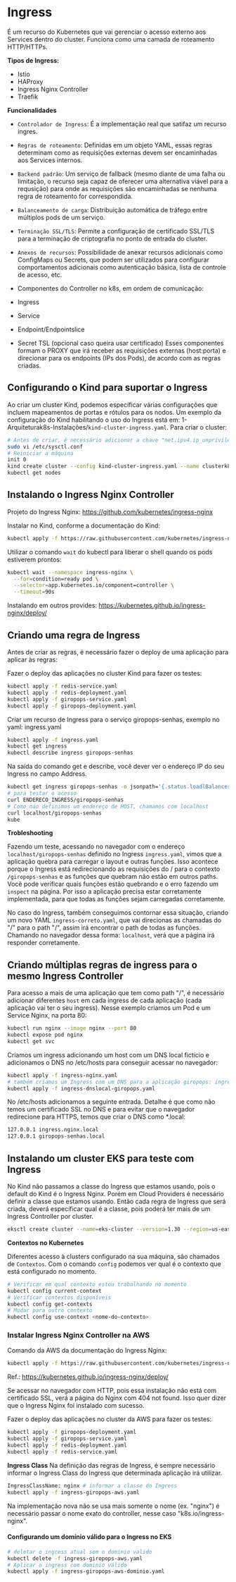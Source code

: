 # Ingress

É um recurso do Kubernetes que vai gerenciar o acesso externo aos Services dentro do cluster.
Funciona como uma camada de roteamento HTTP/HTTPs.

**Tipos de Ingress:**
- Istio
- HAProxy
- Ingress Nginx Controller
- Traefik

**Funcionalidades**
- `Controlador de Ingress`: É a implementação real que satifaz um recurso ingres.
- `Regras de roteamento`: Definidas em um objeto YAML, essas regras determinam como as requisições externas devem ser encaminhadas aos Services internos. 
- `Backend padrão`: Um serviço de fallback (mesmo diante de uma falha ou limitação, o recurso seja capaz de oferecer uma alternativa viável para a requsição) para onde as requisições são encaminhadas se nenhuma regra de roteamento for correspondida.
- `Balanceamento de carga`: Distribuição automática de tráfego entre múltiplos pods de um serviço.
- `Terminação SSL/TLS`: Permite a configuração de certificado SSL/TLS para a terminação de criptografia no ponto de entrada do cluster.
- `Anexos de recursos`: Possibilidade de anexar recursos adicionais como ConfigMaps ou Secrets, que podem ser utilizados para configurar comportamentos adicionais como autenticação básica, lista de controle de acesso, etc.
 
- Componentes do Controller no k8s, em ordem de comunicação:
 - Ingress
 - Service
 - Endpoint/Endpointslice
 - Secret TSL (opcional caso queira usar certificado)
Esses componentes formam o PROXY que irá receber as requisições externas (host:porta) e direcionar para os endpoints (IPs dos Pods), de acordo com as regras criadas. 

## Configurando o Kind para suportar o Ingress

Ao criar um cluster Kind, podemos especificar várias configurações que incluem mapeamentos de portas e rótulos para os nodos.
Um exemplo da configuração do Kind habilitando o uso do Ingress está em: 1-Arquiteturak8s-Instalações/`kind-cluster-ingress.yaml`.
Para criar o cluster: 
```bash
# Antes de criar, é necessário adicionar a chave "net.ipv4.ip_unprivileged_port_start=80" no arquivo /etc/sysctl.conf
sudo vi /etc/sysctl.conf
# Reiniciar a máquina
init 0
kind create cluster --config kind-cluster-ingress.yaml --name clusterk8s
kubectl get nodes
```

## Instalando o Ingress Nginx Controller

Projeto do Ingress Nginx:
https://github.com/kubernetes/ingress-nginx


Instalar no Kind, conforme a documentação do Kind:
```bash
kubectl apply -f https://raw.githubusercontent.com/kubernetes/ingress-nginx/master/deploy/static/provider/kind/deploy.yaml
```

Utilizar o comando `wait` do kubectl para liberar o shell quando os pods estiverem prontos:
```bash
kubectl wait --namespace ingress-nginx \
  --for=condition=ready pod \
  --selector=app.kubernetes.io/component=controller \
  --timeout=90s
```

Instalando em outros provides:
https://kubernetes.github.io/ingress-nginx/deploy/

## Criando uma regra de Ingress

Antes de criar as regras, é necessário fazer o deploy de uma aplicação para aplicar às regras:

Fazer o deploy das aplicações no cluster Kind para fazer os testes:

```bash
kubectl apply -f redis-service.yaml
kubectl apply -f redis-deployment.yaml
kubectl apply -f giropops-service.yaml
kubectl apply -f giropops-deployment.yaml
```

Criar um recurso de Ingress para o serviço giropops-senhas, exemplo no yaml: ingress.yaml

```bash
kubectl apply -f ingress.yaml
kubectl get ingress
kubectl describe ingress giropops-senhas
```
Na saída do comando get e describe, você dever ver o endereço IP do seu Ingress no campo Address.

```bash
kubectl get ingress giropops-senhas -o jsonpath='{.status.loadlBalancer.ingress[0].hostname}'
# para testar o acesso
curl ENDERECO_INGRESS/giropops-senhas
# Como nao definimos um endereço de HOST, chamamos com localhost
curl localhost/giropops-senhas
kube
```
**Trobleshooting**

Fazendo um teste, acessando no navegador com o endereço `localhost/giropops-senhas` definido no Ingress `ingress.yaml`, vimos que a aplicação quebra para carregar o layout e outras funções. Isso acontece porque o Ingress está redirecionando as requisições do / para o contexto `/giropops-senhas` e as funções que quebram não estão em outros paths. Você pode verificar quais funções estão quebrando e o erro fazendo um `inspect` na página.
Por isso a aplicação precisa estar corretamente implementada, para que todas as funções sejam carregadas corretamente.

No caso do Ingress, também conseguimos contornar essa situação, criando um novo YAML `ingress-correto.yaml`, que vai direcionas as chamadas do "/" para o path "/", assim irá encontrar o path de todas as funções. Chamando no navegador dessa forma: `localhost`, verá que a página irá responder corretamente.

## Criando múltiplas regras de ingress para o mesmo Ingress Controller

Para acesso a mais de uma aplicação que tem como path "/", é necessário adicionar diferentes `host` em cada ingress de cada aplicação (cada aplicação vai ter o seu ingress).
Nesse exemplo criamos um Pod e um Service Nginx, na porta 80:

```bash
kubectl run nginx --image nginx --port 80
kubectl expose pod nginx
kubectl get svc
```

Criamos um ingress adicionando um host com um DNS local fictício e adicionamos o DNS no /etc/hosts para conseguir acessar no navegador:

```bash
kubectl apply -f ingress-nginx.yaml
# também criamos um Ingress com um DNS para a aplicação giropops: ingress-dnslocal-giropops.yaml
kubectl apply -f ingress-dnslocal-giropops.yaml
```
No /etc/hosts adicionamos a seguinte entrada. Detalhe é que como não temos um certificado SSL no DNS e para evitar que o navegador redirecione para HTTPS, temos que criar o DNS como *.local:

```bash
127.0.0.1 ingress.nginx.local
127.0.0.1 giropops-senhas.local
```
## Instalando um cluster EKS para teste com Ingress

No Kind não passamos a classe do Ingress que estamos usando, pois o default do Kind é o Ingress Nginx.
Porém em Cloud Providers é necessário definir a classe que estamos usando. Então cada regra de Ingress que será criada, deverá especificar qual é a classe, pois poderá ter mais de um Ingress Controller por cluster.

```bash
eksctl create cluster --name=eks-cluster --version=1.30 --region=us-east-1 --nodegroup-name=eks-cluster-nodegroup --node-type=t2.medium --nodes=2 --nodes-min=1 --nodes-max=3 --managed
```

**Contextos no Kubernetes**

Diferentes acesso à clusters configurado na sua máquina, são chamados de `Contextos`. Com o comando `config` podemos ver qual é o contexto que está configurado no momento.

```bash
# Verificar em qual contexto estou trabalhando no momento
kubectl config current-context
# Verificar contextos disponíveis
kubectl config get-contexts
# Mudar para outro contexto
kubectl config use-context <nome-do-contexto>
```

### Instalar Ingress Nginx Controller na AWS

Comando da AWS da documentação do Ingress Nginx:
```bash
kubectl apply -f https://raw.githubusercontent.com/kubernetes/ingress-nginx/controller-v1.11.2/deploy/static/provider/aws/deploy.yaml
```
Ref.: https://kubernetes.github.io/ingress-nginx/deploy/

Se acessar no navegador com HTTP, pois essa instalação não está com certificado SSL, verá a página do Nginx com 404 not found. Isso quer dizer que o Ingress Nginx foi instalado com sucesso.

Fazer o deploy das aplicações no cluster da AWS para fazer os testes:

```bash
kubectl apply -f giropops-deployment.yaml
kubectl apply -f giropops-service.yaml
kubectl apply -f redis-deployment.yaml
kubectl apply -f redis-service.yaml
```

**Ingress Class**
Na definição das regras de Ingress, é sempre necessário informar o Ingress Class do Ingress que determinada aplicação irá utilizar.
```bash
IngressClassName: nginx # informar a classe do Ingress
kubectl apply -f ingress-giropops-aws.yaml
```
Na implementação nova não se usa mais somente o nome (ex. "nginx") é necessário passar o nome exato do controller, nesse caso "k8s.io/ingress-nginx".


#### Configurando um domínio válido para o Ingress no EKS

```bash
# deletar o ingress atual sem o dominio valido
kubectl delete -f ingress-giropops-aws.yaml
# Aplicar o ingress com dominio válido
kubectl apply -f ingress-giropops-aws-dominio.yaml
```


